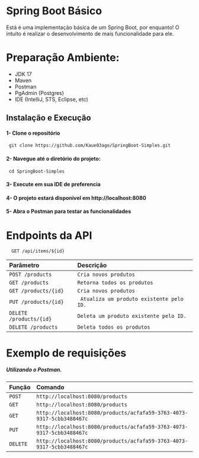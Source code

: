 
# Spring Boot Básico

Está é uma implementação básica de um Spring Boot, por enquanto! O intuito é realizar o desenvolvimento de mais funcionalidade para ele.

# Preparação Ambiente:
- JDK 17
- Maven
- Postman
- PgAdmin (Postgres)
- IDE (IntelliJ, STS, Eclipse, etc)
## Instalação e Execução 

#### 1- Clone o repositório 

```http
 git clone https://github.com/Kaue03ago/SpringBoot-Simples.git
```
#### 2- Navegue até o diretório do projeto:

```http
 cd SpringBoot-Simples
```

#### 3- Execute em sua IDE de preferencia

#### 4- O projeto estará disponível em http://localhost:8080

#### 5- Abra o Postman para testar as funcionalidades 




# Endpoints da API


```http
  GET /api/items/${id}
```

| Parâmetro                 | Descrição                                    |
| :----------               | :----------                                  |
| `POST /products`          | `Cria novos produtos`                        |
| `GET /products`           | `Retorna todos os produtos`                  |
| `GET /products/{id}`      | `Cria novos produtos`                        |
| `PUT /products/{id}`      | ` Atualiza um produto existente pelo ID.`    |
| `DELETE /products/{id}`   | `Deleta um produto existente pelo ID.`       |
| `DELETE /products`        | `Deleta todos os produtos`                   |



#   Exemplo de requisições

##### Utilizando o Postman.

| Função                    |  Comando                                    | 
| :----------               | :----------                                  | 
| `POST `          | `http://localhost:8080/products`                        |
| `GET `          | `http://localhost:8080/products`                        |
| `GET `          | `http://localhost:8080/products/acfafa59-3763-4073-9317-5cbb3488467c`                        |
| `PUT `          | `http://localhost:8080/products/acfafa59-3763-4073-9317-5cbb3488467c`                        |
| `DELETE `          | `http://localhost:8080/products/acfafa59-3763-4073-9317-5cbb3488467c`                        |
